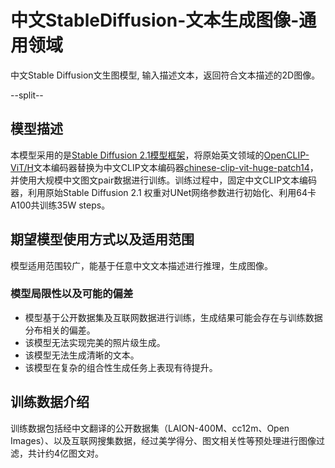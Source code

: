 # 中文StableDiffusion-文本生成图像-通用领域

中文Stable Diffusion文生图模型, 输入描述文本，返回符合文本描述的2D图像。

--split--

## 模型描述

本模型采用的是[Stable Diffusion 2.1模型框架](https://github.com/Stability-AI/stablediffusion)，将原始英文领域的[OpenCLIP-ViT/H](https://github.com/mlfoundations/open_clip)文本编码器替换为中文CLIP文本编码器[chinese-clip-vit-huge-patch14](https://github.com/OFA-Sys/Chinese-CLIP)，并使用大规模中文图文pair数据进行训练。训练过程中，固定中文CLIP文本编码器，利用原始Stable Diffusion 2.1 权重对UNet网络参数进行初始化、利用64卡A100共训练35W steps。

## 期望模型使用方式以及适用范围

模型适用范围较广，能基于任意中文文本描述进行推理，生成图像。


### 模型局限性以及可能的偏差

* 模型基于公开数据集及互联网数据进行训练，生成结果可能会存在与训练数据分布相关的偏差。
* 该模型无法实现完美的照片级生成。
* 该模型无法生成清晰的文本。
* 该模型在复杂的组合性生成任务上表现有待提升。


## 训练数据介绍

训练数据包括经中文翻译的公开数据集（LAION-400M、cc12m、Open Images）、以及互联网搜集数据，经过美学得分、图文相关性等预处理进行图像过滤，共计约4亿图文对。